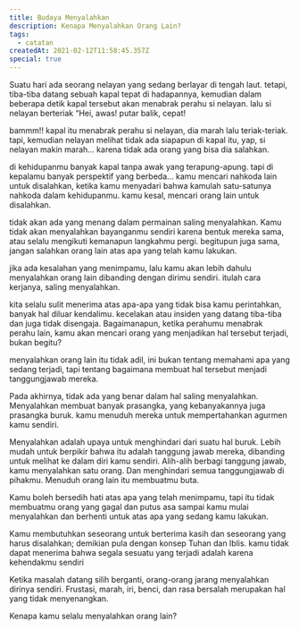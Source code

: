 ```yaml
---
title: Budaya Menyalahkan
description: Kenapa Menyalahkan Orang Lain?
tags:
  - catatan
createdAt: 2021-02-12T11:58:45.357Z
special: true
---
```

Suatu hari ada seorang nelayan yang sedang berlayar di tengah laut. tetapi, tiba-tiba datang sebuah kapal tepat di hadapannya, kemudian dalam beberapa detik kapal tersebut akan menabrak perahu si nelayan. lalu si nelayan berteriak “Hei, awas! putar balik, cepat!

bammm!! kapal itu menabrak perahu si nelayan, dia marah lalu teriak-teriak. tapi, kemudian nelayan melihat tidak ada siapapun di kapal itu, yap, si nelayan makin marah… karena tidak ada orang yang bisa dia salahkan.

di kehidupanmu banyak kapal tanpa awak yang terapung-apung. tapi di kepalamu banyak perspektif yang berbeda… kamu mencari nahkoda lain untuk disalahkan, ketika kamu menyadari bahwa kamulah satu-satunya nahkoda dalam kehidupanmu. kamu kesal, mencari orang lain untuk disalahkan.

tidak akan ada yang menang dalam permainan saling menyalahkan. Kamu tidak akan menyalahkan bayanganmu sendiri karena bentuk mereka sama, atau selalu mengikuti kemanapun langkahmu pergi. begitupun juga sama, jangan salahkan orang lain atas apa yang telah kamu lakukan.

jika ada kesalahan yang menimpamu, lalu kamu akan lebih dahulu menyalahkan orang lain dibanding dengan dirimu sendiri. itulah cara kerjanya, saling menyalahkan.

kita selalu sulit menerima atas apa-apa yang tidak bisa kamu perintahkan, banyak hal diluar kendalimu. kecelakan atau insiden yang datang tiba-tiba dan juga tidak disengaja. Bagaimanapun, ketika perahumu menabrak perahu lain, kamu akan mencari orang yang menjadikan hal tersebut terjadi, bukan begitu?

menyalahkan orang lain itu tidak adil, ini bukan tentang memahami apa yang sedang terjadi, tapi tentang bagaimana membuat hal tersebut menjadi tanggungjawab mereka.

Pada akhirnya, tidak ada yang benar dalam hal saling menyalahkan.
Menyalahkan membuat banyak prasangka, yang kebanyakannya juga prasangka buruk. kamu menuduh mereka untuk mempertahankan agurmen kamu sendiri.

Menyalahkan adalah upaya untuk menghindari dari suatu hal buruk. Lebih mudah untuk berpikir bahwa itu adalah tanggung jawab mereka, dibanding untuk melihat ke dalam diri kamu sendiri. Alih-alih berbagi tanggung jawab, kamu menyalahkan satu orang. Dan menghindari semua tanggungjawab di pihakmu. Menuduh orang lain itu membuatmu buta.

Kamu boleh bersedih hati atas apa yang telah menimpamu, tapi itu tidak membuatmu orang yang gagal dan putus asa sampai kamu mulai menyalahkan dan berhenti untuk atas apa yang sedang kamu lakukan.

 

Kamu membutuhkan seseorang untuk berterima kasih dan seseorang yang harus disalahkan; demikian pula dengan konsep Tuhan dan Iblis. kamu tidak dapat menerima bahwa segala sesuatu yang terjadi adalah karena kehendakmu sendiri

Ketika masalah datang silih berganti, orang-orang jarang menyalahkan dirinya sendiri. Frustasi, marah, iri, benci, dan rasa bersalah merupakan hal yang tidak menyenangkan.

Kenapa kamu selalu menyalahkan orang lain?